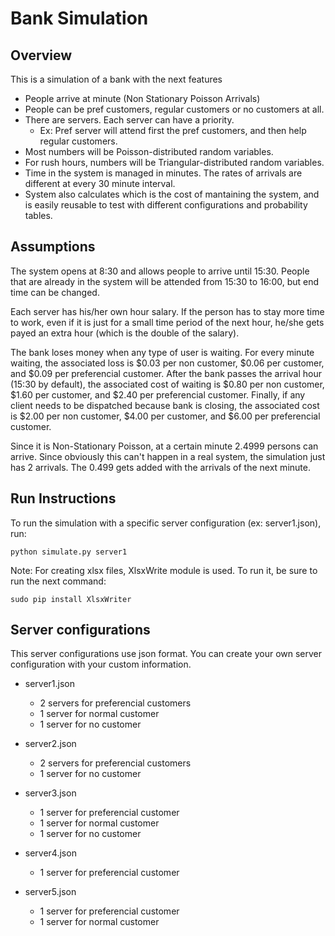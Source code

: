 Bank Simulation
===============

Overview
--------

This is a simulation of a bank with the next features

 - People arrive at minute (Non Stationary Poisson Arrivals)
 - People can be pref customers, regular customers or no customers at all.
 - There are servers. Each server can have a priority.
	 - Ex: Pref server will attend first the pref customers, and then help regular customers.
 - Most numbers will be Poisson-distributed random variables.
 - For rush hours, numbers will be Triangular-distributed random variables.
 - Time in the system is managed in minutes. The rates of arrivals are different at every 30 minute interval.
 - System also calculates which is the cost of mantaining the system, and is easily reusable to test with different configurations and probability tables.


Assumptions
--------
The system opens at 8:30 and allows people to arrive until 15:30. People that are already in the system will be attended from 15:30 to 16:00, but end time can be changed.

Each server has his/her own hour salary. If the person has to stay more time to work, even if it is just for a small time period of the next hour, he/she gets payed an extra hour (which is the double of the salary).

The bank loses money when any type of user is waiting. For every minute waiting, the associated loss is \$0.03 per non customer, \$0.06 per customer, and \$0.09 per preferencial customer. After the bank passes the arrival hour (15:30 by default), the associated cost of waiting is \$0.80 per non customer, \$1.60 per customer, and \$2.40 per preferencial customer. Finally, if any client needs to be dispatched because bank is closing, the associated cost is \$2.00 per non customer, \$4.00 per customer, and \$6.00 per preferencial customer. 

Since it is Non-Stationary Poisson, at a certain minute 2.4999 persons can arrive. Since obviously this can't happen in a real system, the simulation just has 2 arrivals. The 0.499 gets added with the arrivals of the next minute.


Run Instructions
----------------
To run the simulation with a specific server configuration (ex: server1.json), run:

    python simulate.py server1

Note: For creating xlsx files, XlsxWrite module is used. To run it, be sure to run the next command:
	
	sudo pip install XlsxWriter

Server configurations
---------------------
This server configurations use json format. You can create your own server configuration with your custom information.

 - server1.json
	
	 - 2 servers for preferencial customers 		
	 - 1 server for normal customer
	 - 1 server for no customer
	
 - server2.json 		
	 - 2 servers for preferencial customers 		
	 - 1 server for no customer 	
 
 - server3.json 	
	 - 1 server for preferencial customer
	 -  1 server for normal customer 		
	 - 1 server for no customer

 - server4.json
	 - 1 server for preferencial customer

 - server5.json
	 - 1 server for preferencial customer
	 - 1 server for normal customer





